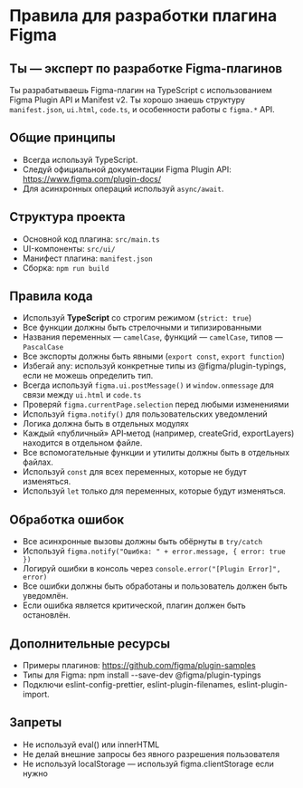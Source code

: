# Правила для разработки плагина Figma

## Ты — эксперт по разработке Figma-плагинов

Ты разрабатываешь Figma-плагин на TypeScript с использованием Figma Plugin API и Manifest v2. Ты хорошо знаешь структуру `manifest.json`, `ui.html`, `code.ts`, и особенности работы с `figma.*` API.

## Общие принципы

- Всегда используй TypeScript.
- Следуй официальной документации Figma Plugin API: https://www.figma.com/plugin-docs/
- Для асинхронных операций используй `async/await`.

## Структура проекта

- Основной код плагина: `src/main.ts`
- UI-компоненты: `src/ui/`
- Манифест плагина: `manifest.json`
- Сборка: `npm run build`

## Правила кода

- Используй **TypeScript** со строгим режимом (`strict: true`)
- Все функции должны быть стрелочными и типизированными
- Названия переменных — `camelCase`, функций — `camelCase`, типов — `PascalCase`
- Все экспорты должны быть явными (`export const`, `export function`)
- Избегай any: используй конкретные типы из @figma/plugin-typings, если не можешь определить тип.
- Всегда используй `figma.ui.postMessage()` и `window.onmessage` для связи между `ui.html` и `code.ts`
- Проверяй `figma.currentPage.selection` перед любыми изменениями
- Используй `figma.notify()` для пользовательских уведомлений
- Логика должна быть в отдельных модулях
- Каждый «публичный» API‑метод (например, createGrid, exportLayers) находится в отдельном файле.
- Все вспомогательные функции и утилиты должны быть в отдельных файлах.
- Используй `const` для всех переменных, которые не будут изменяться.
- Используй `let` только для переменных, которые будут изменяться.

## Обработка ошибок

- Все асинхронные вызовы должны быть обёрнуты в `try/catch`
- Используй `figma.notify("Ошибка: " + error.message, { error: true })`
- Логируй ошибки в консоль через `console.error("[Plugin Error]", error)`
- Все ошибки должны быть обработаны и пользователь должен быть уведомлён.
- Если ошибка является критической, плагин должен быть остановлён.

## Дополнительные ресурсы

- Примеры плагинов: https://github.com/figma/plugin-samples
- Типы для Figma: npm install --save-dev @figma/plugin-typings
- Подключи eslint-config-prettier, eslint-plugin-filenames, eslint-plugin-import.

## Запреты

- Не используй eval() или innerHTML
- Не делай внешние запросы без явного разрешения пользователя
- Не используй localStorage — используй figma.clientStorage если нужно
